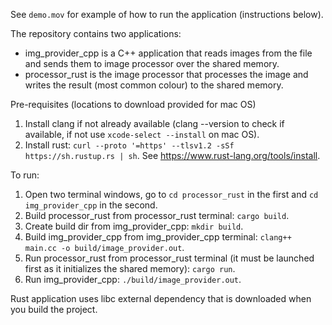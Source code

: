 See `demo.mov` for example of how to run the application (instructions below).

The repository contains two applications:
* img_provider_cpp is a C++ application that reads images from the file and sends them to image processor over the shared memory.
* processor_rust is the image processor that processes the image and writes the result (most common colour) to the shared memory.


Pre-requisites (locations to download provided for mac OS)
1. Install clang if not already available (clang --version to check if available, if not use `xcode-select --install` on mac OS).
1. Install rust: `curl --proto '=https' --tlsv1.2 -sSf https://sh.rustup.rs | sh`. See https://www.rust-lang.org/tools/install.

To run:
1. Open two terminal windows, go to `cd processor_rust` in the first and `cd img_provider_cpp` in the second.
1. Build processor_rust from processor_rust terminal: `cargo build`.
1. Create build dir from img_provider_cpp: `mkdir build`.
1. Build img_provider_cpp from img_provider_cpp terminal: `clang++ main.cc -o build/image_provider.out`.
1. Run processor_rust from processor_rust terminal (it must be launched first as it initializes the shared memory):  `cargo run`.
1. Run img_provider_cpp: `./build/image_provider.out`.

Rust application uses libc external dependency that is downloaded when you build the project.